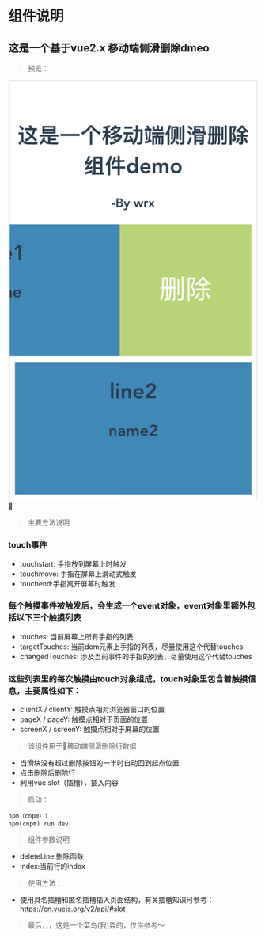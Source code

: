 # 组件说明
## 这是一个基于vue2.x 移动端侧滑删除dmeo
>预览：

![image](/src/assets/Preview.png)
> 主要方法说明

### touch事件
- touchstart: 手指放到屏幕上时触发
- touchmove: 手指在屏幕上滑动式触发
- touchend:手指离开屏幕时触发
### 每个触摸事件被触发后，会生成一个event对象，event对象里额外包括以下三个触摸列表
- touches: 当前屏幕上所有手指的列表
- targetTouches: 当前dom元素上手指的列表，尽量使用这个代替touches
- changedTouches: 涉及当前事件的手指的列表，尽量使用这个代替touches
### 这些列表里的每次触摸由touch对象组成，touch对象里包含着触摸信息，主要属性如下：
- clientX / clientY: 触摸点相对浏览器窗口的位置
- pageX / pageY: 触摸点相对于页面的位置
- screenX  /  screenY: 触摸点相对于屏幕的位置
> 该组件用于移动端侧滑删除行数据
- 当滑块没有超过删除按钮的一半时自动回到起点位置
- 点击删除后删除行
- 利用vue slot（插槽），插入内容  

> 启动：

```
npm（cnpm）i
npm(cnpm) run dev
```

> 组件参数说明
- deleteLine:删除函数
- index:当前行的index
> 使用方法：
- 使用具名插槽和匿名插槽插入页面结构，有关插槽知识可参考：https://cn.vuejs.org/v2/api/#slot
> 最后，，，这是一个菜鸟(我)弄的，仅供参考～